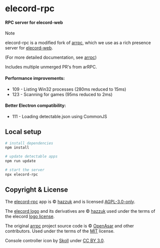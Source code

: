 # elecord-rpc

#### RPC server for elecord-web

> [!NOTE]
> elecord-rpc is a modified fork of [arrpc](https://github.com/OpenAsar/arrpc), which we use as a rich presence server for [elecord-web](https://github.com/elecordapp/elecord-web).
> 
> (For more detailed documentation, see [arrpc](https://github.com/OpenAsar/arrpc))

Includes multiple unmerged PR's from arRPC.

#### Performance improvements:
* 109 - Listing Win32 processes (280ms reduced to 15ms)
* 123 - Scanning for games (95ms reduced to 2ms)

#### Better Electron compatibility:
* 111 - Loading detectable.json using CommonJS

## Local setup

```bash
# install dependencies
npm install

# update detectable apps
npm run update

# start the server
npx elecord-rpc
```

## Copyright & License

The [elecord-rpc](https://github.com/elecordapp/elecord-rpc) app is © [hazzuk](https://github.com/hazzuk) and is licensed [AGPL-3.0-only](https://github.com/elecordapp/elecord-rpc/blob/main/LICENSE-AGPL-3.0).

The [elecord logo](https://github.com/elecordapp/elecord-rpc/blob/main/media/erpc_256.png) and its derivatives are © [hazzuk](https://github.com/hazzuk) used under the terms of the elecord [logo license](https://github.com/elecordapp/elecord-rpc/blob/main/LOGO_LICENSE.txt).

The original [arrpc](https://github.com/OpenAsar/arrpc) project source code is © [OpenAsar](https://github.com/OpenAsar) and other contributors. Used under the terms of the [MIT](https://github.com/elecordapp/elecord-web/blob/main/LICENSE-MIT) license.

Console controller icon by [Skoll](https://game-icons.net/) under [CC BY 3.0](https://creativecommons.org/licenses/by/3.0/).

